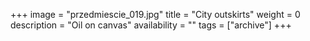 +++
image = "przedmiescie_019.jpg"
title = "City outskirts"
weight = 0
description = "Oil on canvas"
availability = ""
tags = ["archive"]
+++
